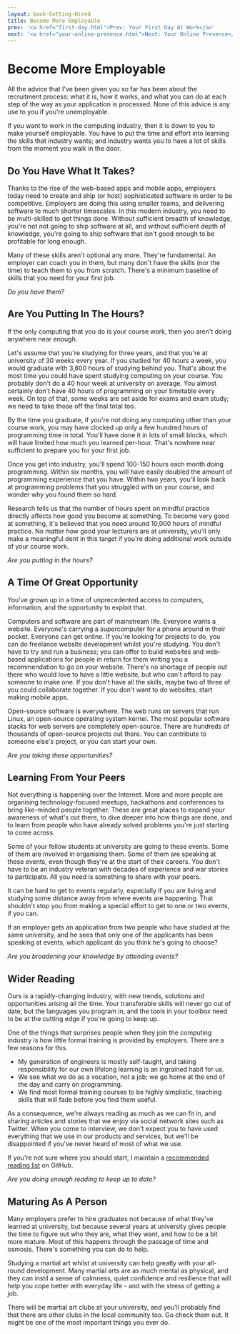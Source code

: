```yaml
---
layout: book-Getting-Hired
title: Become More Employable
prev: '<a href="first-day.html">Prev: Your First Day At Work</a>'
next: '<a href="your-online-presence.html">Next: Your Online Presence</a>'
---
```

# Become More Employable

All the advice that I've been given you so far has been about the recruitment process: what it is, how it works, and what you can do at each step of the way as your application is processed.  None of this advice is any use to you if you're unemployable.

If you want to work in the computing industry, then it is down to you to make yourself employable.  You have to put the time and effort into learning the skills that industry wants; and industry wants you to have a lot of skills from the moment you walk in the door.

## Do You Have What It Takes?

Thanks to the rise of the web-based apps and mobile apps, employers today need to create and ship (or host) sophisticated software in order to be competitive.  Employers are doing this using smaller teams, and delivering software to much shorter timescales.  In this modern industry, you need to be multi-skilled to get things done.  Without sufficient breadth of knowledge, you're not not going to ship software at all, and without sufficient depth of knowledge, you're going to ship software that isn't good enough to be profitable for long enough.

Many of these skills aren't optional any more.  They're fundamental.  An employer can coach you in them, but many don't have the skills (nor the time) to teach them to you from scratch.  There's a minimum baseline of skills that you need for your first job.

_Do you have them?_

## Are You Putting In The Hours?

If the only computing that you do is your course work, then you aren't doing anywhere near enough.

Let's assume that you're studying for three years, and that you're at university of 30 weeks every year.  If you studied for 40 hours a week, you would graduate with 3,600 hours of studying behind you.  That's about the most time you could have spent studying computing on your course.  You probably don't do a 40 hour week at university on average.  You almost certainly don't have 40 hours of programming on your timetable every week.  On top of that, some weeks are set aside for exams and exam study; we need to take those off the final total too.

By the time you graduate, if you're not doing any computing other than your course work, you may have clocked up only a few hundred hours of programming time in total.  You'll have done it in lots of small blocks, which will have limited how much you learned per-hour.  That's nowhere near sufficient to prepare you for your first job.

Once you get into industry, you'll spend 100-150 hours each month doing programming.  Within six months, you will have easily doubled the amount of programming experience that you have.  Within two years, you'll look back at programming problems that you struggled with on your course, and wonder why you found them so hard.

Research tells us that the number of hours spent on mindful practice directly affects how good you become at something.  To become very good at something, it's believed that you need around 10,000 hours of mindful practice.  No matter how good your lecturers are at university, you'll only make a meaningful dent in this target if you're doing additional work outside of your course work.

_Are you putting in the hours?_

## A Time Of Great Opportunity

You've grown up in a time of unprecedented access to computers, information, and the opportunity to exploit that.

Computers and software are part of mainstream life.  Everyone wants a website.  Everyone's carrying a supercomputer for  a phone around in their pocket.  Everyone can get online.  If you're looking for projects to do, you can do freelance website development whilst you're studying.  You don't have to try and run a business; you can offer to build websites and web-based applications for people in return for them writing you a recommendation to go on your website.  There's no shortage of people out there who would love to have a little website, but who can't afford to pay someone to make one.  If you don't have all the skills, maybe two of three of you could collaborate together.  If you don't want to do websites, start making mobile apps.

Open-source software is everywhere.  The web runs on servers that run Linux, an open-source operating system kernel.  The most popular software stacks for web servers are completely open-source.  There are hundreds of thousands of open-source projects out there.  You can contribute to someone else's project, or you can start your own.

_Are you taking these opportunities?_

## Learning From Your Peers

Not everything is happening over the Internet.  More and more people are organising technology-focused meetups, hackathons and conferences to bring like-minded people together.  These are great places to expand your awareness of what's out there, to dive deeper into how things are done, and to learn from people who have already solved problems you're just starting to come across.

Some of your fellow students at university are going to these events.  Some of them are involved in organising them.  Some of them are speaking at these events, even though they're at the start of their careers.  You don't have to be an industry veteran with decades of experience and war stories to participate.  All you need is something to share with your peers.

It can be hard to get to events regularly, especially if you are living and studying some distance away from where events are happening.  That shouldn't stop you from making a special effort to get to one or two events, if you can.

If an employer gets an application from two people who have studied at the same university, and he sees that only one of the applicants has been speaking at events, which applicant do you think he's going to choose?

_Are you broadening your knowledge by attending events?_

## Wider Reading

Ours is a rapidly-changing industry, with new trends, solutions and opportunities arising all the time.  Your transferable skills will never go out of date, but the languages you program in, and the tools in your toolbox need to be at the cutting edge if you're going to keep up.

One of the things that surprises people when they join the computing industry is how little formal training is provided by employers.  There are a few reasons for this.

* My generation of engineers is mostly self-taught, and taking responsibility for our own lifelong learning is an ingrained habit for us.
* We see what we do as a vocation, not a job; we go home at the end of the day and carry on programming.
* We find most formal training courses to be highly simplistic, teaching skills that will fade before you find them useful.

As a consequence, we're always reading as much as we can fit in, and sharing articles and stories that we enjoy via social network sites such as Twitter.  When you come to interview, we don't expect you to have used everything that we use in our products and services, but we'll be disappointed if you've never heard of most of what we use.

If you're not sure where you should start, I maintain a [recommended reading list](https://github.com/stuartherbert/DigitalEngineersReadingList) on GitHub.

_Are you doing enough reading to keep up to date?_

## Maturing As A Person

Many employers prefer to hire graduates not because of what they've learned at university, but because several years at university gives people the time to figure out who they are, what they want, and how to be a bit more mature.  Most of this happens through the passage of time and osmosis.  There's something you can do to help.

Studying a martial art whilst at university can help greatly with your all-round development.  Many martial arts are as much mental as physical, and they can instil a sense of calmness, quiet confidence and resilience that will help you cope better with everyday life - and with the stress of getting a job.

There will be martial art clubs at your university, and you'll probably find that there are other clubs in the local community too.  Go check them out.  It might be one of the most important things you ever do.